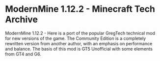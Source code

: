 # ModernMine 1.12.2 - Minecraft Tech Archive
ModernMine 1.12.2 - Here is a port of the popular GregTech technical mod for new versions of the game. The Community Edition is a completely rewritten version from another author, with an emphasis on performance and balance. The basis of this mod is GT5 Unofficial with some elements from GT4 and G6.
